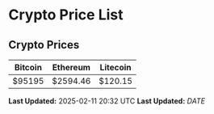 # Crypto Price List

## Crypto Prices
| Bitcoin | Ethereum | Litecoin |
| ------- | -------- | -------- |
| $95195 | $2594.46 | $120.15 |
**Last Updated:** 2025-02-11 20:32 UTC
**Last Updated:** $DATE$
